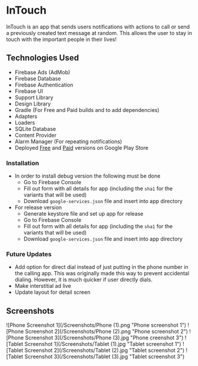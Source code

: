 # InTouch
InTouch is an app that sends users notifications with actions to call or send a previously created text message at random. 
This allows the user to stay in touch with the important people in their lives!

## Technologies Used
* Firebase Ads (AdMob)
* Firebase Database
* Firebase Authentication
* Firebase UI
* Support Library
* Design Library
* Gradle (For Free and Paid builds and to add dependencies)
* Adapters
* Loaders
* SQLite Database
* Content Provider
* Alarm Manager (For repeating notifications)
* Deployed [Free](https://play.google.com/store/apps/details?id=tk.talcharnes.intouch.free) and [Paid](https://play.google.com/store/apps/details?id=tk.talcharnes.intouch.paid) versions on Google Play Store

### Installation
* In order to install debug version the following must be done
  * Go to Firebase Console
  * Fill out form with all details for app (including the `sha1` for the variants that will be used)
  * Download `google-services.json` file and insert into app directory
* For release version
  * Generate keystore file and set up app for release
  * Go to Firebase Console
  * Fill out form with all details for app (including the `sha1` for the variants that will be used)
  * Download `google-services.json` file and insert into app directory
  
### Future Updates
* Add option for direct dial instead of just putting in the phone number in the calling app. This was originally made this way to prevent accidental dialing. However, it is much quicker if user directly dials.
* Make interstitial ad live
* Update layout for detail screen
  
## Screenshots
![Phone Screenshot 1](/Screenshots/Phone (1).png "Phone screenshot 1")
![Phone Screenshot 2](/Screenshots/Phone (2).png "Phone screenshot 2")
![Phone Screenshot 3](/Screenshots/Phone (3).jpg "Phone creenshot 3")
![Tablet Screenshot 1](/Screenshots/Tablet (1).jpg "Tablet screenshot 1")
![Tablet Screenshot 2](/Screenshots/Tablet (2).jpg "Tablet screenshot 2")
![Tablet Screenshot 3](/Screenshots/Tablet (3).jpg "Tablet screenshot 3")

